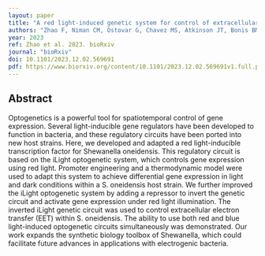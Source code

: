 ```yaml
---
layout: paper
title: "A red light-induced genetic system for control of extracellular electron transfer"
authors: "Zhao F, Niman CM, Ostovar G, Chavez MS, Atkinson JT, Bonis BM, Gralnick JA, El-Naggar MY, and Boedicker JQ"
year: 2023
ref: Zhao et al. 2023. bioRxiv
journal: "bioRxiv"
doi: 10.1101/2023.12.02.569691
pdf: https://www.biorxiv.org/content/10.1101/2023.12.02.569691v1.full.pdf
---
```


## Abstract

Optogenetics is a powerful tool for spatiotemporal control of gene expression. Several light-inducible gene regulators have been developed to function in bacteria, and these regulatory circuits have been ported into new host strains. Here, we developed and adapted a red light-inducible transcription factor for Shewanella oneidensis. This regulatory circuit is based on the iLight optogenetic system, which controls gene expression using red light. Promoter engineering and a thermodynamic model were used to adapt this system to achieve differential gene expression in light and dark conditions within a S. oneidensis host strain. We further improved the iLight optogenetic system by adding a repressor to invert the genetic circuit and activate gene expression under red light illumination. The inverted iLight genetic circuit was used to control extracellular electron transfer (EET) within S. oneidensis. The ability to use both red and blue light-induced optogenetic circuits simultaneously was demonstrated. Our work expands the synthetic biology toolbox of Shewanella, which could facilitate future advances in applications with electrogenic bacteria.